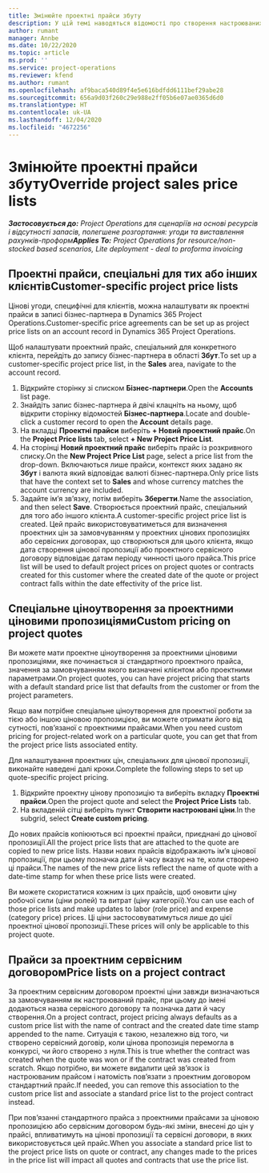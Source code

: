```yaml
---
title: Змінюйте проектні прайси збуту
description: У цій темі наводяться відомості про створення настроюваних прайсів збуту.
author: rumant
manager: Annbe
ms.date: 10/22/2020
ms.topic: article
ms.prod: ''
ms.service: project-operations
ms.reviewer: kfend
ms.author: rumant
ms.openlocfilehash: af9baca540d89f4e5e616bdfdd6111bef29abe28
ms.sourcegitcommit: 656a9d03f260c29e988e2ff05b6e07ae0365d6d0
ms.translationtype: HT
ms.contentlocale: uk-UA
ms.lasthandoff: 12/04/2020
ms.locfileid: "4672256"
---
```

# <a name="override-project-sales-price-lists"></a><span data-ttu-id="4e9ad-103">Змінюйте проектні прайси збуту</span><span class="sxs-lookup"><span data-stu-id="4e9ad-103">Override project sales price lists</span></span>

<span data-ttu-id="4e9ad-104">_**Застосовується до:** Project Operations для сценаріїв на основі ресурсів і відсутності запасів, полегшене розгортання: угоди та виставлення рахунків-проформ_</span><span class="sxs-lookup"><span data-stu-id="4e9ad-104">_**Applies To:** Project Operations for resource/non-stocked based scenarios, Lite deployment - deal to proforma invoicing_</span></span>

## <a name="customer-specific-project-price-lists"></a><span data-ttu-id="4e9ad-105">Проектні прайси, спеціальні для тих або інших клієнтів</span><span class="sxs-lookup"><span data-stu-id="4e9ad-105">Customer-specific project price lists</span></span>

<span data-ttu-id="4e9ad-106">Цінові угоди, специфічні для клієнтів, можна налаштувати як проектні прайси в записі бізнес-партнера в Dynamics 365 Project Operations.</span><span class="sxs-lookup"><span data-stu-id="4e9ad-106">Customer-specific price agreements can be set up as project price lists on an account record in Dynamics 365 Project Operations.</span></span>

<span data-ttu-id="4e9ad-107">Щоб налаштувати проектний прайс, спеціальний для конкретного клієнта, перейдіть до запису бізнес-партнера в області **Збут**.</span><span class="sxs-lookup"><span data-stu-id="4e9ad-107">To set up a customer-specific project price list, in the **Sales** area, navigate to the account record.</span></span>

1. <span data-ttu-id="4e9ad-108">Відкрийте сторінку зі списком **Бізнес-партнери**.</span><span class="sxs-lookup"><span data-stu-id="4e9ad-108">Open the **Accounts** list page.</span></span>
2. <span data-ttu-id="4e9ad-109">Знайдіть запис бізнес-партнера й двічі клацніть на ньому, щоб відкрити сторінку відомостей **Бізнес-партнера**.</span><span class="sxs-lookup"><span data-stu-id="4e9ad-109">Locate and double-click a customer record to open the **Account** details page.</span></span>
3. <span data-ttu-id="4e9ad-110">На вкладці **Проектні прайси** виберіть **+ Новий проектний прайс**.</span><span class="sxs-lookup"><span data-stu-id="4e9ad-110">On the **Project Price lists** tab, select **+ New Project Price List**.</span></span>
4. <span data-ttu-id="4e9ad-111">На сторінці **Новий проектний прайс** виберіть прайс із розкривного списку.</span><span class="sxs-lookup"><span data-stu-id="4e9ad-111">On the **New Project Price List** page, select a price list from the drop-down.</span></span> <span data-ttu-id="4e9ad-112">Включаються лише прайси, контекст яких задано як **Збут** і валюта який відповідає валюті бізнес-партнера.</span><span class="sxs-lookup"><span data-stu-id="4e9ad-112">Only price lists that have the context set to **Sales** and whose currency matches the account currency are included.</span></span>
5. <span data-ttu-id="4e9ad-113">Задайте ім’я зв’язку, потім виберіть **Зберегти**.</span><span class="sxs-lookup"><span data-stu-id="4e9ad-113">Name the association, and then select **Save**.</span></span> <span data-ttu-id="4e9ad-114">Створюється проектний прайс, спеціальний для того або іншого клієнта.</span><span class="sxs-lookup"><span data-stu-id="4e9ad-114">A customer-specific project price list is created.</span></span> <span data-ttu-id="4e9ad-115">Цей прайс використовуватиметься для визначення проектних цін за замовчуванням у проектних цінових пропозиціях або сервісних договорах, що створюються для цього клієнта, якщо дата створення цінової пропозиції або проектного сервісного договору відповідає датам періоду чинності цього прайса.</span><span class="sxs-lookup"><span data-stu-id="4e9ad-115">This price list will be used to default project prices on project quotes or contracts created for this customer where the created date of the quote or project contract falls within the date effectivity of the price list.</span></span>

## <a name="custom-pricing-on-project-quotes"></a><span data-ttu-id="4e9ad-116">Спеціальне ціноутворення за проектними ціновими пропозиціями</span><span class="sxs-lookup"><span data-stu-id="4e9ad-116">Custom pricing on project quotes</span></span>

<span data-ttu-id="4e9ad-117">Ви можете мати проектне ціноутворення за проектними ціновими пропозиціями, яке починається зі стандартного проектного прайса, значення за замовчуванням якого визначені клієнтом або проектними параметрами.</span><span class="sxs-lookup"><span data-stu-id="4e9ad-117">On project quotes, you can have project pricing that starts with a default standard price list that defaults from the customer or from the project parameters.</span></span>

<span data-ttu-id="4e9ad-118">Якщо вам потрібне спеціальне ціноутворення для проектної роботи за тією або іншою ціновою пропозицією, ви можете отримати його від сутності, пов’язаної с проектними прайсами.</span><span class="sxs-lookup"><span data-stu-id="4e9ad-118">When you need custom pricing for project-related work on a particular quote, you can get that from the project price lists associated entity.</span></span>

<span data-ttu-id="4e9ad-119">Для налаштування проектних цін, спеціальних для цінової пропозиції, виконайте наведені далі кроки.</span><span class="sxs-lookup"><span data-stu-id="4e9ad-119">Complete the following steps to set up quote-specific project pricing.</span></span>

1. <span data-ttu-id="4e9ad-120">Відкрийте проектну цінову пропозицію та виберіть вкладку **Проектні прайси**.</span><span class="sxs-lookup"><span data-stu-id="4e9ad-120">Open the project quote and select the **Project Price Lists** tab.</span></span>
2. <span data-ttu-id="4e9ad-121">На вкладеній сітці виберіть пункт **Створити настроювані ціни**.</span><span class="sxs-lookup"><span data-stu-id="4e9ad-121">In the subgrid, select **Create custom pricing**.</span></span>

<span data-ttu-id="4e9ad-122">До нових прайсів копіюються всі проектні прайси, приєднані до цінової пропозиції.</span><span class="sxs-lookup"><span data-stu-id="4e9ad-122">All the project price lists that are attached to the quote are copied to new price lists.</span></span> <span data-ttu-id="4e9ad-123">Назви нових прайсів відображають ім’я цінової пропозиції, при цьому позначка дати й часу вказує на те, коли створено ці прайси.</span><span class="sxs-lookup"><span data-stu-id="4e9ad-123">The names of the new price lists reflect the name of quote with a date-time stamp for when these price lists were created.</span></span>

<span data-ttu-id="4e9ad-124">Ви можете скористатися кожним із цих прайсів, щоб оновити ціну робочої сили (ціни ролей) та витрат (ціну категорії).</span><span class="sxs-lookup"><span data-stu-id="4e9ad-124">You can use each of those price lists and make updates to labor (role price) and expense (category price) prices.</span></span> <span data-ttu-id="4e9ad-125">Ці ціни застосовуватимуться лише до цієї проектної цінової пропозиції.</span><span class="sxs-lookup"><span data-stu-id="4e9ad-125">These prices will only be applicable to this project quote.</span></span>

## <a name="price-lists-on-a-project-contract"></a><span data-ttu-id="4e9ad-126">Прайси за проектним сервісним договором</span><span class="sxs-lookup"><span data-stu-id="4e9ad-126">Price lists on a project contract</span></span>

<span data-ttu-id="4e9ad-127">За проектним сервісним договором проектні ціни завжди визначаються за замовчуванням як настроюваний прайс, при цьому до імені додаються назва сервісного договору та позначка дати й часу створення.</span><span class="sxs-lookup"><span data-stu-id="4e9ad-127">On a project contract, project pricing always defaults as a custom price list with the name of contract and the created date time stamp appended to the name.</span></span> <span data-ttu-id="4e9ad-128">Ситуація є такою, незалежно від того, чи створено сервісний договір, коли цінова пропозиція перемогла в конкурсі, чи його створено з нуля.</span><span class="sxs-lookup"><span data-stu-id="4e9ad-128">This is true whether the contract was created when the quote was won or if the contract was created from scratch.</span></span> <span data-ttu-id="4e9ad-129">Якщо потрібно, ви можете видалити цей зв’язок із настроюваним прайсом і натомість пов’язати з проектним договором стандартний прайс.</span><span class="sxs-lookup"><span data-stu-id="4e9ad-129">If needed, you can remove this association to the custom price list and associate a standard price list to the project contract instead.</span></span>

<span data-ttu-id="4e9ad-130">При пов’язанні стандартного прайса з проектними прайсами за ціновою пропозицією або сервісним договором будь-які зміни, внесені до цін у прайсі, впливатимуть на цінові пропозиції та сервісні договори, в яких використовується цей прайс.</span><span class="sxs-lookup"><span data-stu-id="4e9ad-130">When you associate a standard price list to the project price lists on quote or contract, any changes made to the prices in the price list will impact all quotes and contracts that use the price list.</span></span>
